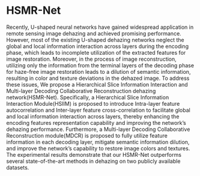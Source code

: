 # HSMR-Net
Recently, U-shaped neural networks have gained widespread application in remote sensing image dehazing
and achieved promising performance. However, most of the existing U-shaped dehazing networks neglect the global and local information interaction across layers during the encoding phase, which leads
to incomplete utilization of the extracted features for image restoration. Moreover, in the process of
image reconstruction, utilizing only the information from the terminal layers of the decoding phase for
haze-free image restoration leads to a dilution of semantic information, resulting in color and texture
deviations in the dehazed image. To address these issues, We propose a Hierarchical Slice Information
Interaction and Multi-layer Decoding Collaborative Reconstruction dehazing network(HSMR-Net).
Specifically, a Hierarchical Slice Information Interaction Module(HSIIM) is proposed to introduce
Intra-layer feature autocorrelation and Inter-layer feature cross-correlation to facilitate global and
local information interaction across layers, thereby enhancing the encoding features representation
capability and improving the network’s dehazing performance. Furthermore, a Multi-layer Decoding
Collaborative Reconstruction module(MDCR) is proposed to fully utilize feature information in each
decoding layer, mitigate semantic information dilution, and improve the network’s capability to restore
image colors and textures. The experimental results demonstrate that our HSMR-Net outperforms
several state-of-the-art methods in dehazing on two publicly available datasets.
